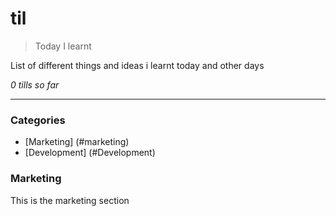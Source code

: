 # til
> Today I learnt

List of different things and ideas i learnt today and other days

_0 tills so far_

---

### Categories

- [Marketing] (#marketing)
- [Development] (#Development)


### Marketing

This is the marketing section

